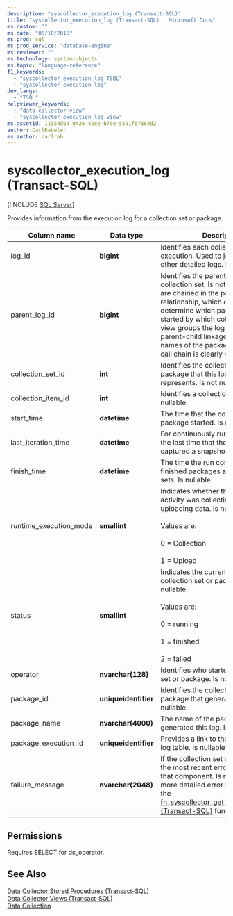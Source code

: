 ```yaml
---
description: "syscollector_execution_log (Transact-SQL)"
title: "syscollector_execution_log (Transact-SQL) | Microsoft Docs"
ms.custom: ""
ms.date: "06/10/2016"
ms.prod: sql
ms.prod_service: "database-engine"
ms.reviewer: ""
ms.technology: system-objects
ms.topic: "language-reference"
f1_keywords: 
  - "syscollector_execution_log_TSQL"
  - "syscollector_execution_log"
dev_langs: 
  - "TSQL"
helpviewer_keywords: 
  - "data collector view"
  - "syscollector_execution_log view"
ms.assetid: 11554d64-0426-42ce-b7ce-5591f67864d2
author: CarlRabeler
ms.author: carlrab
---
```

# syscollector_execution_log (Transact-SQL)
[!INCLUDE [SQL Server](../../includes/applies-to-version/sqlserver.md)]

  Provides information from the execution log for a collection set or package.   
  
|Column name|Data type|Description|  
|-----------------|---------------|-----------------|  
|log_id|**bigint**|Identifies each collection set execution. Used to join this view with other detailed logs. Is not nullable.|  
|parent_log_id|**bigint**|Identifies the parent package or collection set. Is not nullable. The IDs are chained in the parent-child relationship, which enables you to determine which package was started by which collection set. This view groups the log entries by their parent-child linkage and indents the names of the packages, so that the call chain is clearly visible.|  
|collection_set_id|**int**|Identifies the collection set or package that this log entry represents. Is not nullable.|  
|collection_item_id|**int**|Identifies a collection item. Is nullable.|  
|start_time|**datetime**|The time that the collection set or package started. Is not nullable.|  
|last_iteration_time|**datetime**|For continuously running packages, the last time that the package captured a snapshot. Is nullable.|  
|finish_time|**datetime**|The time the run completed for finished packages and collection sets. Is nullable.|  
|runtime_execution_mode|**smallint**|Indicates whether the collection set activity was collecting data or uploading data. Is nullable.<br /><br /> Values are:<br /><br /> 0 = Collection<br /><br /> 1 = Upload|  
|status|**smallint**|Indicates the current status of the collection set or package. Is not nullable.<br /><br /> Values are:<br /><br /> 0 = running<br /><br /> 1 = finished<br /><br /> 2 = failed|  
|operator|**nvarchar(128)**|Identifies who started the collection set or package. Is not nullable.|  
|package_id|**uniqueidentifier**|Identifies the collection set or package that generated this log. Is nullable.|  
|package_name|**nvarchar(4000)**|The name of the package that generated this log. Is nullable.|  
|package_execution_id|**uniqueidentifier**|Provides a link to the [!INCLUDE[ssIS](../../includes/ssis-md.md)] log table. Is nullable.|  
|failure_message|**nvarchar(2048)**|If the collection set or package failed, the most recent error message for that component. Is nullable. To obtain more detailed error information, use the [fn_syscollector_get_execution_details &#40;Transact-SQL&#41;](../../relational-databases/system-functions/fn-syscollector-get-execution-details-transact-sql.md) function.|  
  
## Permissions  
 Requires SELECT for dc_operator.  
  
## See Also  
 [Data Collector Stored Procedures &#40;Transact-SQL&#41;](../../relational-databases/system-stored-procedures/data-collector-stored-procedures-transact-sql.md)   
 [Data Collector Views &#40;Transact-SQL&#41;](../../relational-databases/system-catalog-views/data-collector-views-transact-sql.md)   
 [Data Collection](../../relational-databases/data-collection/data-collection.md)  
  
  
